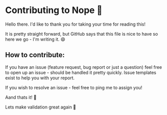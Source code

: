 # Contributing to Nope 🙋‍

Hello there. I'd like to thank you for taking your time for reading this!

It is pretty straight forward, but GitHub says that this file is nice to have so here we go - I'm writing it. 😄

## How to contribute:

If you have an issue (feature request, bug report or just a question) feel free to open up an issue - should be handled it pretty quickly.
Issue templates exist to help you with your report.

If you wish to resolve an issue - feel free to ping me to assign you!

Aand thats it! 🎉

Lets make validation great again 🚀
